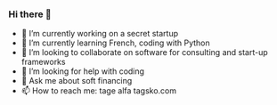 ### Hi there 👋

- 🔭 I’m currently working on a secret startup
- 🌱 I’m currently learning French, coding with Python
- 👯 I’m looking to collaborate on software for consulting and start-up frameworks
- 🤔 I’m looking for help with coding 
- 💬 Ask me about soft financing 
- 📫 How to reach me: tage alfa tagsko.com

<!--
**tagsko/tagsko** is a ✨ _special_ ✨ repository because its `README.md` (this file) appears on your GitHub profile.

Here are some ideas to get you started:

- 🔭 I’m currently working on ...
- 🌱 I’m currently learning ...
- 👯 I’m looking to collaborate on ...
- 🤔 I’m looking for help with ...
- 💬 Ask me about ...
- 📫 How to reach me: ...
- 😄 Pronouns: ...
- ⚡ Fun fact: ...
-->
